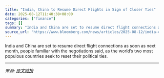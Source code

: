 ```yaml
---
title: "India, China to Resume Direct Flights in Sign of Closer Ties"
date: 2025-08-12T11:40:38+08:00
categories: ["finance"]
tags: []
summary: "India and China are set to resume direct flight connections as soon as next month, people familiar with the negotiations said, as the world’s two most populous countries seek to reset their political "
source_url: "https://www.bloomberg.com/news/articles/2025-08-12/india-china-set-to-resume-direct-flights-in-sign-of-closer-ties"
---
```


India and China are set to resume direct flight connections as soon as next month, people familiar with the negotiations said, as the world’s two most populous countries seek to reset their political ties.

---

*来源: [原文链接](https://www.bloomberg.com/news/articles/2025-08-12/india-china-set-to-resume-direct-flights-in-sign-of-closer-ties)*
